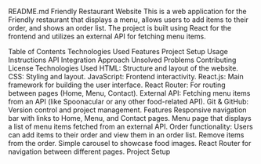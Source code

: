 README.md
Friendly Restaurant Website
This is a web application for the Friendly restaurant that displays a menu, allows users to add items to their order, and shows an order list. The project is built using React for the frontend and utilizes an external API for fetching menu items.

Table of Contents
Technologies Used
Features
Project Setup
Usage Instructions
API Integration
Approach
Unsolved Problems
Contributing
License
Technologies Used
HTML: Structure and layout of the website.
CSS: Styling and layout.
JavaScript: Frontend interactivity.
React.js: Main framework for building the user interface.
React Router: For routing between pages (Home, Menu, Contact).
External API: Fetching menu items from an API (like Spoonacular or any other food-related API).
Git & GitHub: Version control and project management.
Features
Responsive navigation bar with links to Home, Menu, and Contact pages.
Menu page that displays a list of menu items fetched from an external API.
Order functionality: Users can add items to their order and view them in an order list.
Remove items from the order.
Simple carousel to showcase food images.
React Router for navigation between different pages.
Project Setup
